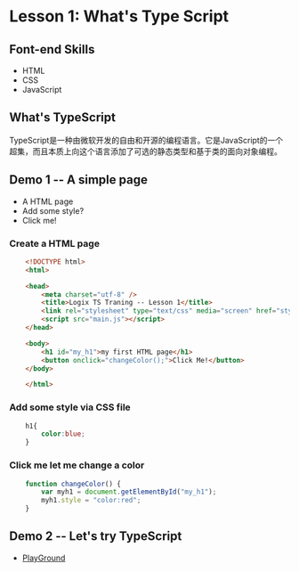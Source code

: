 # Lesson 1: What's Type Script

## Font-end Skills

- HTML
- CSS
- JavaScript

## What's TypeScript

TypeScript是一种由微软开发的自由和开源的编程语言。它是JavaScript的一个超集，而且本质上向这个语言添加了可选的静态类型和基于类的面向对象编程。

## Demo 1 -- A simple page

- A HTML page
- Add some style?
- Click me!

### Create a HTML page

```HTML
    <!DOCTYPE html>
    <html>

    <head>
        <meta charset="utf-8" />
        <title>Logix TS Traning -- Lesson 1</title>
        <link rel="stylesheet" type="text/css" media="screen" href="style.css" />
        <script src="main.js"></script>
    </head>

    <body>
        <h1 id="my_h1">my first HTML page</h1>
        <button onclick="changeColor();">Click Me!</button>
    </body>

    </html>
```

### Add some style via CSS file

```CSS
    h1{
        color:blue;
    }
```

### Click me let me change a color

```JAVASCRIPT
    function changeColor() {
        var myh1 = document.getElementById("my_h1");
        myh1.style = "color:red";
    }
```

## Demo 2 -- Let's try TypeScript

- [PlayGround](https://www.typescriptlang.org/play/index.html)